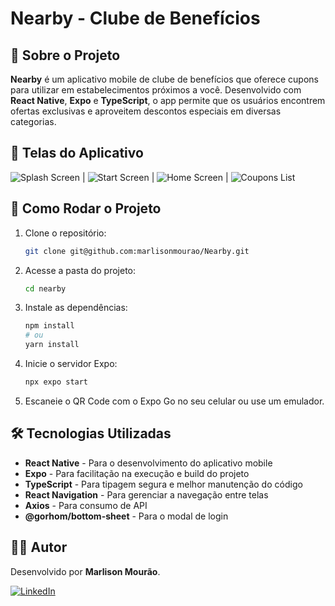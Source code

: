 # Nearby - Clube de Benefícios


## 🌟 Sobre o Projeto

**Nearby** é um aplicativo mobile de clube de benefícios que oferece cupons para utilizar em estabelecimentos próximos a você. Desenvolvido com **React Native**, **Expo** e **TypeScript**, o app permite que os usuários encontrem ofertas exclusivas e aproveitem descontos especiais em diversas categorias.

## 📲 Telas do Aplicativo

![Splash Screen](./.github/Splash.png) | ![Start Screen](./.github/Start.png) | ![Home Screen](./.github/Home.png) | ![Coupons List](./.github/Home-List.png) 



## 🚀 Como Rodar o Projeto

1. Clone o repositório:
   ```sh
   git clone git@github.com:marlisonmourao/Nearby.git
   ```
2. Acesse a pasta do projeto:
   ```sh
   cd nearby
   ```
3. Instale as dependências:
   ```sh
   npm install
   # ou
   yarn install
   ```
4. Inicie o servidor Expo:
   ```sh
   npx expo start
   ```
5. Escaneie o QR Code com o Expo Go no seu celular ou use um emulador.

## 🛠️ Tecnologias Utilizadas

- **React Native** - Para o desenvolvimento do aplicativo mobile
- **Expo** - Para facilitação na execução e build do projeto
- **TypeScript** - Para tipagem segura e melhor manutenção do código
- **React Navigation** - Para gerenciar a navegação entre telas
- **Axios** - Para consumo de API
- **@gorhom/bottom-sheet** - Para o modal de login

## 👨‍💻 Autor

Desenvolvido por **Marlison Mourão**.

[![LinkedIn](https://img.shields.io/badge/LinkedIn-MarlisonMourao-blue?logo=linkedin)](linkedin.com/in/marlison-mourão-8b1569218)

